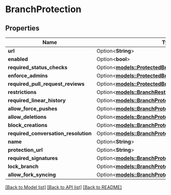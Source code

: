 # BranchProtection

## Properties

Name | Type | Description | Notes
------------ | ------------- | ------------- | -------------
**url** | Option<**String**> |  | [optional]
**enabled** | Option<**bool**> |  | [optional]
**required_status_checks** | Option<[**models::ProtectedBranchRequiredStatusCheck**](protected-branch-required-status-check.md)> |  | [optional]
**enforce_admins** | Option<[**models::ProtectedBranchAdminEnforced**](protected-branch-admin-enforced.md)> |  | [optional]
**required_pull_request_reviews** | Option<[**models::ProtectedBranchPullRequestReview**](protected-branch-pull-request-review.md)> |  | [optional]
**restrictions** | Option<[**models::BranchRestrictionPolicy**](branch-restriction-policy.md)> |  | [optional]
**required_linear_history** | Option<[**models::BranchProtectionRequiredLinearHistory**](branch_protection_required_linear_history.md)> |  | [optional]
**allow_force_pushes** | Option<[**models::BranchProtectionRequiredLinearHistory**](branch_protection_required_linear_history.md)> |  | [optional]
**allow_deletions** | Option<[**models::BranchProtectionRequiredLinearHistory**](branch_protection_required_linear_history.md)> |  | [optional]
**block_creations** | Option<[**models::BranchProtectionRequiredLinearHistory**](branch_protection_required_linear_history.md)> |  | [optional]
**required_conversation_resolution** | Option<[**models::BranchProtectionRequiredLinearHistory**](branch_protection_required_linear_history.md)> |  | [optional]
**name** | Option<**String**> |  | [optional]
**protection_url** | Option<**String**> |  | [optional]
**required_signatures** | Option<[**models::BranchProtectionRequiredSignatures**](branch_protection_required_signatures.md)> |  | [optional]
**lock_branch** | Option<[**models::BranchProtectionLockBranch**](branch_protection_lock_branch.md)> |  | [optional]
**allow_fork_syncing** | Option<[**models::BranchProtectionAllowForkSyncing**](branch_protection_allow_fork_syncing.md)> |  | [optional]

[[Back to Model list]](../README.md#documentation-for-models) [[Back to API list]](../README.md#documentation-for-api-endpoints) [[Back to README]](../README.md)


